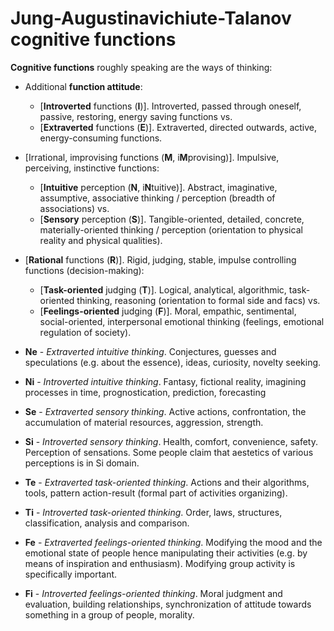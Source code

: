 # Jung-Augustinavichiute-Talanov cognitive functions

**Cognitive functions** roughly speaking are the ways of thinking:

- Additional **function attitude**:
    - [**Introverted** functions (**I**)]. Introverted, passed through oneself, passive, restoring, energy saving functions vs.
    - [**Extraverted** functions (**E**)]. Extraverted, directed outwards, active, energy-consuming functions.
- [Irrational, improvising functions (**M**, i**M**provising)]. Impulsive, perceiving, instinctive functions:
    - [**Intuitive** perception (**N**, i**N**tuitive)]. Abstract, imaginative, assumptive, associative thinking / perception (breadth of associations) vs.
    - [**Sensory** perception (**S**)]. Tangible-oriented, detailed, concrete, materially-oriented thinking / perception (orientation to physical reality and physical qualities).
- [**Rational** functions (**R**)]. Rigid, judging, stable, impulse controlling functions (decision-making):
    - [**Task-oriented** judging (**T**)]. Logical, analytical, algorithmic, task-oriented thinking, reasoning (orientation to formal side and facs) vs.
    - [**Feelings-oriented** judging (**F**)]. Moral, empathic, sentimental, social-oriented, interpersonal emotional thinking (feelings, emotional regulation of society).

- **Ne** - _Extraverted intuitive thinking_. Conjectures, guesses and speculations (e.g. about the essence), ideas, curiosity, novelty seeking.
- **Ni** - _Introverted intuitive thinking_. Fantasy, fictional reality, imagining processes in time, prognostication, prediction, forecasting
- **Se** - _Extraverted sensory thinking_. Active actions, confrontation, the accumulation of material resources, aggression, strength.
- **Si** - _Introverted sensory thinking_. Health, comfort, convenience, safety. Perception of sensations. Some people claim that aestetics of various perceptions is in Si domain.
- **Te** - _Extraverted task-oriented thinking_. Actions and their algorithms, tools, pattern action-result (formal part of activities organizing).
- **Ti** - _Introverted task-oriented thinking_. Order, laws, structures, classification, analysis and comparison.
- **Fe** - _Extraverted feelings-oriented thinking_. Modifying the mood and the emotional state of people hence manipulating their activities (e.g. by means of inspiration and enthusiasm). Modifying group activity is specifically important.
- **Fi** - _Introverted feelings-oriented thinking_. Moral judgment and evaluation, building relationships, synchronization of attitude towards something in a group of people, morality.
